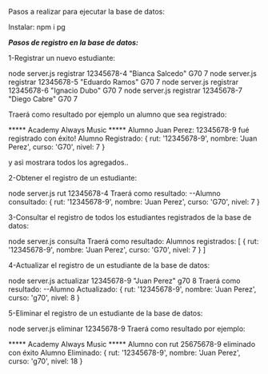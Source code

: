 Pasos a realizar para ejecutar la base de datos:

Instalar:
npm i pg

***Pasos de registro en la base de datos:***

1-Registrar un nuevo estudiante:
<!-- node server.js registrar 12345678-9 "Juan Perez" G70 7  (ya se encuentra agregado, intentar con el siguiente.) -->
node server.js registrar 12345678-4 "Bianca Salcedo" G70 7
node server.js registrar 12345678-5 "Eduardo Ramos" G70 7
node server.js registrar 12345678-6 "Ignacio Dubo" G70 7
node server.js registrar 12345678-7 "Diego Cabre" G70 7

Traerá como resultado por ejemplo un alumno que sea registrado:

***** Academy Always Music *****
Alumno Juan Perez: 12345678-9 fué registrado con éxito!
Alumno Registrado:  { rut: '12345678-9', nombre: 'Juan Perez', curso: 'G70', nivel: 7 }

y asì mostrara todos los agregados..

2-Obtener el registro de un estudiante:

node server.js rut 12345678-4
Traerá  como resultado: --Alumno consultado: { rut: '12345678-9', nombre: 'Juan Perez', curso: 'G70', nivel: 7 }

3-Consultar el registro de todos los estudiantes registrados de la base de datos:

node server.js consulta
Traerá  como resultado: Alumnos registrados: [ { rut: '12345678-9', nombre: 'Juan Perez', curso: 'G70', nivel: 7 } ]

4-Actualizar el registro de un estudiante de la base de datos:

node server.js actualizar 12345678-9 "Juan Perez" g70 8
Traerá  como resultado: --Alumno Actualizado: { rut: '12345678-9', nombre: 'Juan Perez', curso: 'g70', nivel: 8 }

5-Eliminar el registro de un estudiante de la base de datos:

node server.js eliminar 12345678-9
Traerá  como resultado por ejemplo:

***** Academy Always Music *****
Alumno con rut 25675678-9 eliminado con éxito
Alumno Eliminado:  {
  rut: '12345678-9',
  nombre: 'Juan Perez',
  curso: 'g70',
  nivel: 18
}

